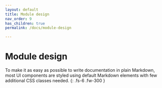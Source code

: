 ```yaml
---
layout: default
title: Module design
nav_order: 9
has_children: true
permalink: /docs/module-design

---
```


# Module design

To make it as easy as possible to write documentation in plain Markdown, most UI components are styled using default Markdown elements with few additional CSS classes needed.
{: .fs-6 .fw-300 }
